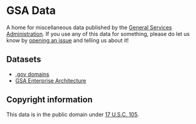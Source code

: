 # GSA Data

A home for miscellaneous data published by the [General Services Administration](http://gsa.gov). If you use any of this data for something, please do let us know by [opening an issue](https://github.com/gsa/data/issues) and telling us about it!

## Datasets

* [.gov domains](dotgov-domains/#readme)
* [GSA Enterprise Architecture](enterprise-architecture/)

## Copyright information

This data is in the public domain under [17 U.S.C. 105](https://www.law.cornell.edu/uscode/text/17/105).

